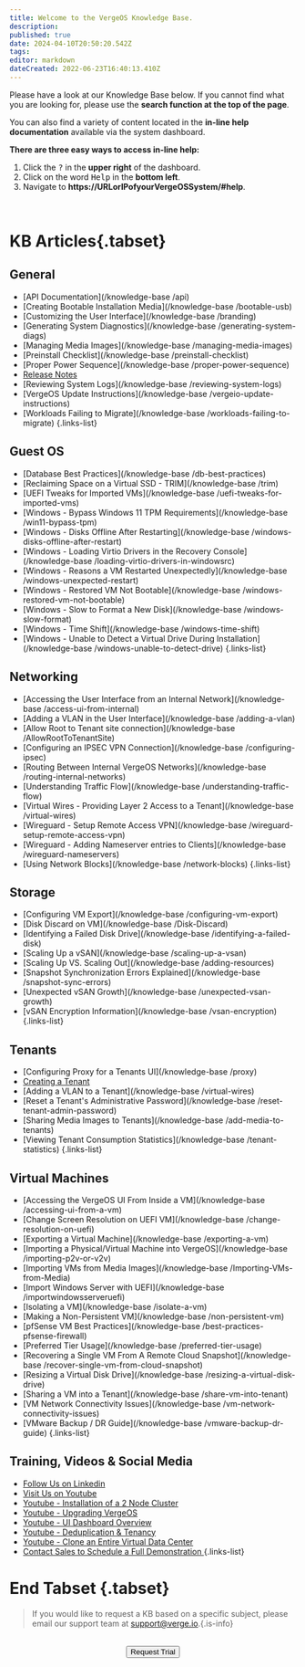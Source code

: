 ```yaml
---
title: Welcome to the VergeOS Knowledge Base.
description: 
published: true
date: 2024-04-10T20:50:20.542Z
tags: 
editor: markdown
dateCreated: 2022-06-23T16:40:13.410Z
---
```


Please have a look at our Knowledge Base below. If you cannot find what you are looking for, please use the **search function at the top of the page**.
 

You can also find a variety of content located in the **in-line help documentation** available via the system dashboard. 

**There are three easy ways to access in-line help:**
1. Click the <kbd>?</kbd> in the **upper right** of the dashboard.
1. Click on the word <kbd>Help</kbd> in the **bottom left**. 
1. Navigate to **https://URLorIPofyourVergeOSSystem/#help**.
<br>

# KB Articles{.tabset}
## General
* [API Documentation](/knowledge-base /api)
* [Creating Bootable Installation Media](/knowledge-base /bootable-usb)
* [Customizing the User Interface](/knowledge-base /branding)
* [Generating System Diagnostics](/knowledge-base /generating-system-diags)
* [Managing Media Images](/knowledge-base /managing-media-images)
* [Preinstall Checklist](/knowledge-base /preinstall-checklist)
* [Proper Power Sequence](/knowledge-base /proper-power-sequence)
* [Release Notes](/public/release-notes)
* [Reviewing System Logs](/knowledge-base /reviewing-system-logs)
* [VergeOS Update Instructions](/knowledge-base /vergeio-update-instructions)
* [Workloads Failing to Migrate](/knowledge-base /workloads-failing-to-migrate)
{.links-list}

## Guest OS
* [Database Best Practices](/knowledge-base /db-best-practices)
* [Reclaiming Space on a Virtual SSD - TRIM](/knowledge-base /trim)
* [UEFI Tweaks for Imported VMs](/knowledge-base /uefi-tweaks-for-imported-vms)
* [Windows - Bypass Windows 11 TPM Requirements](/knowledge-base /win11-bypass-tpm)
* [Windows - Disks Offline After Restarting](/knowledge-base /windows-disks-offline-after-restart)
* [Windows - Loading Virtio Drivers in the Recovery Console](/knowledge-base /loading-virtio-drivers-in-windowsrc)
* [Windows - Reasons a VM Restarted Unexpectedly](/knowledge-base /windows-unexpected-restart)
* [Windows - Restored VM Not Bootable](/knowledge-base /windows-restored-vm-not-bootable)
* [Windows - Slow to Format a New Disk](/knowledge-base /windows-slow-format)
* [Windows - Time Shift](/knowledge-base /windows-time-shift)
* [Windows - Unable to Detect a Virtual Drive During Installation](/knowledge-base /windows-unable-to-detect-drive)
{.links-list}

## Networking
* [Accessing the User Interface from an Internal Network](/knowledge-base /access-ui-from-internal)
* [Adding a VLAN in the User Interface](/knowledge-base /adding-a-vlan)
* [Allow Root to Tenant site connection](/knowledge-base /AllowRootToTenantSite)
* [Configuring an IPSEC VPN Connection](/knowledge-base /configuring-ipsec)
* [Routing Between Internal VergeOS Networks](/knowledge-base /routing-internal-networks)
* [Understanding Traffic Flow](/knowledge-base /understanding-traffic-flow)
* [Virtual Wires - Providing Layer 2 Access to a Tenant](/knowledge-base /virtual-wires)
* [Wireguard - Setup Remote Access VPN](/knowledge-base /wireguard-setup-remote-access-vpn)
* [Wireguard - Adding Nameserver entries to Clients](/knowledge-base /wireguard-nameservers)
* [Using Network Blocks](/knowledge-base /network-blocks)
{.links-list}

## Storage
* [Configuring VM Export](/knowledge-base /configuring-vm-export)
* [Disk Discard on VM](/knowledge-base /Disk-Discard)
* [Identifying a Failed Disk Drive](/knowledge-base /identifying-a-failed-disk)
* [Scaling Up a vSAN](/knowledge-base /scaling-up-a-vsan)
* [Scaling Up VS. Scaling Out](/knowledge-base /adding-resources)
* [Snapshot Synchronization Errors Explained](/knowledge-base /snapshot-sync-errors)
* [Unexpected vSAN Growth](/knowledge-base /unexpected-vsan-growth)
* [vSAN Encryption Information](/knowledge-base /vsan-encryption)
{.links-list}

## Tenants
* [Configuring Proxy for a Tenants UI](/knowledge-base /proxy)
* [Creating a Tenant](/public/training/3-3)
* [Adding a VLAN to a Tenant](/knowledge-base /virtual-wires)
* [Reset a Tenant's Administrative Password](/knowledge-base /reset-tenant-admin-password)
* [Sharing Media Images to Tenants](/knowledge-base /add-media-to-tenants)
* [Viewing Tenant Consumption Statistics](/knowledge-base /tenant-statistics)
{.links-list}

## Virtual Machines
* [Accessing the VergeOS UI From Inside a VM](/knowledge-base /accessing-ui-from-a-vm)
* [Change Screen Resolution on UEFI VM](/knowledge-base /change-resolution-on-uefi)
* [Exporting a Virtual Machine](/knowledge-base /exporting-a-vm)
* [Importing a Physical/Virtual Machine into VergeOS](/knowledge-base /importing-p2v-or-v2v)
* [Importing VMs from Media Images](/knowledge-base /Importing-VMs-from-Media)
* [Import Windows Server with UEFI](/knowledge-base /importwindowsserveruefi)
* [Isolating a VM](/knowledge-base /isolate-a-vm)
* [Making a Non-Persistent VM](/knowledge-base /non-persistent-vm)
* [pfSense VM Best Practices](/knowledge-base /best-practices-pfsense-firewall)
* [Preferred Tier Usage](/knowledge-base /preferred-tier-usage)
* [Recovering a Single VM From A Remote Cloud Snapshot](/knowledge-base /recover-single-vm-from-cloud-snapshot)
* [Resizing a Virtual Disk Drive](/knowledge-base /resizing-a-virtual-disk-drive)
* [Sharing a VM into a Tenant](/knowledge-base /share-vm-into-tenant)
* [VM Network Connectivity Issues](/knowledge-base /vm-network-connectivity-issues)
* [VMware Backup / DR Guide](/knowledge-base /vmware-backup-dr-guide)
{.links-list}

## Training, Videos & Social Media


* [Follow Us on Linkedin](https://www.linkedin.com/company/verge-io/)
* [Visit Us on Youtube](https://www.youtube.com/channel/UCnFu28s0GBVi18j7Ez3MXRg)
* [Youtube - Installation of a 2 Node Cluster](https://youtu.be/hOUg8_MgIjA)
* [Youtube - Upgrading VergeOS](https://youtu.be/cf4J4Gj9AUo)
* [Youtube - UI Dashboard Overview](https://youtu.be/oQx2BkWp7hc)
* [Youtube - Deduplication & Tenancy](https://youtu.be/f0ZwAIlc_c4)
* [Youtube - Clone an Entire Virtual Data Center](https://youtu.be/hq_h65ESYbU)
* <a href="mailto:sales@verge.io?subject=Full Demo from Wiki" target="_blank" rel="noopener noreferrer"> Contact Sales to Schedule a Full Demonstration </a>
{.links-list}
# End Tabset {.tabset}

> If you would like to request a KB based on a specific subject, please email our support team at <a href="mailto:support@verge.io?subject=KB Request" target="_blank" rel="noopener noreferrer">support@verge.io.</a>{.is-info}



<br>
<div style="text-align:center; margin-bottom:5px">
  <a href="https://www.verge.io/test-drive#Demo-Section"><button class="button-cta">Request Trial</button></a>
</div>